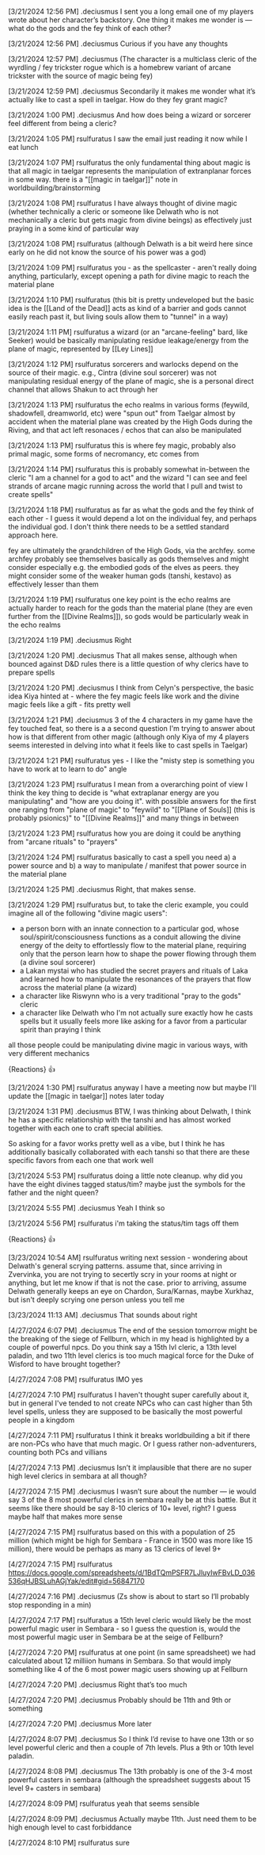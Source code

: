 
[3/21/2024 12:56 PM] .deciusmus
I sent you a long email one of my players wrote about her character’s backstory. One thing it makes me wonder is — what do the gods and the fey think of
each other?


[3/21/2024 12:56 PM] .deciusmus
Curious if you have any thoughts


[3/21/2024 12:57 PM] .deciusmus
(The character is a multiclass cleric of the wyrdling / fey trickster rogue which is a homebrew variant of arcane trickster with the source of magic being fey)


[3/21/2024 12:59 PM] .deciusmus
Secondarily it makes me wonder what it’s actually like to cast a spell in taelgar. How do they fey grant magic?


[3/21/2024 1:00 PM] .deciusmus
And how does being a wizard or sorcerer feel different from being a cleric?


[3/21/2024 1:05 PM] rsulfuratus
I saw the email just reading it now while I eat lunch


[3/21/2024 1:07 PM] rsulfuratus
the only fundamental thing about magic is that all magic in taelgar represents the manipulation of extranplanar forces in some way. there is a "[[magic in taelgar]]" note in worldbuilding/brainstorming


[3/21/2024 1:08 PM] rsulfuratus
I have always thought of divine magic (whether technically a cleric or someone like Delwath who is not mechanically a cleric but gets magic from divine beings) as effectively just praying in a some kind of particular way


[3/21/2024 1:08 PM] rsulfuratus
(although Delwath is a bit weird here since early on he did not know the source of his power was a god)


[3/21/2024 1:09 PM] rsulfuratus
you - as the spellcaster - aren't really doing anything, particularly, except opening a path for divine magic to reach the material plane


[3/21/2024 1:10 PM] rsulfuratus
(this bit is pretty undeveloped but the basic idea is the [[Land of the Dead]] acts as kind of a barrier and gods cannot easily reach past it, but living souls allow them to "tunnel" in a way)


[3/21/2024 1:11 PM] rsulfuratus
a wizard (or an "arcane-feeling" bard, like Seeker) would be basically manipulating residue leakage/energy from the plane of magic, represented by [[Ley Lines]]


[3/21/2024 1:12 PM] rsulfuratus
sorcerers and warlocks depend on the source of their magic. e.g., Cintra (divine soul sorcerer) was not manipulating residual energy of the plane of magic, she is a personal direct channel that allows Shakun to act through her


[3/21/2024 1:13 PM] rsulfuratus
the echo realms in various forms (feywild, shadowfell, dreamworld, etc) were "spun out" from Taelgar almost by accident when the material plane was created by the High Gods during the Riving, and that act left resonaces / echos that can also be manipulated


[3/21/2024 1:13 PM] rsulfuratus
this is where fey magic, probably also primal magic, some forms of necromancy, etc comes from


[3/21/2024 1:14 PM] rsulfuratus
this is probably somewhat in-between the cleric "I am a channel for a god to act" and the wizard "I can see and feel strands of arcane magic running across the world that I pull and twist to create spells"


[3/21/2024 1:18 PM] rsulfuratus
as far as what the gods and the fey think of each other - I guess it would depend a lot on the individual fey, and perhaps the individual god. I don't think there needs to be a settled standard approach here. 

fey are ultimately the grandchildren of the High Gods, via the archfey. some archfey probably see themselves basically as gods themselves and might consider especially e.g. the embodied gods of the elves as peers. they might consider some of the weaker human gods (tanshi, kestavo) as effectively lesser than them


[3/21/2024 1:19 PM] rsulfuratus
one key point is the echo realms are actually harder to reach for the gods than the material plane (they are even further from the [[Divine Realms]]), so gods would be particularly weak in the echo realms


[3/21/2024 1:19 PM] .deciusmus
Right


[3/21/2024 1:20 PM] .deciusmus
That all makes sense, although when bounced against D&D rules there is a little question of why clerics have to prepare spells


[3/21/2024 1:20 PM] .deciusmus
I think from Celyn's perspective, the basic idea Kiya hinted at - where the fey magic feels like work and the divine magic feels like a gift - fits pretty well


[3/21/2024 1:21 PM] .deciusmus
3 of the 4 characters in my game have the fey touched feat, so there is a a second question I'm trying to answer about how is that different from other magic (although only Kiya of my 4 players seems interested in delving into what it feels like to cast spells in Taelgar)


[3/21/2024 1:21 PM] rsulfuratus
yes - I like the "misty step is something you have to work at to learn to do" angle


[3/21/2024 1:23 PM] rsulfuratus
I mean from a overarching point of view I think the key thing to decide is "what extraplanar energy are you manipulating" and "how are you doing it". with possible answers for the first one ranging from "plane of magic" to "feywild" to "[[Plane of Souls]] (this is probably psionics)" to "[[Divine Realms]]" and many things in between


[3/21/2024 1:23 PM] rsulfuratus
how you are doing it could be anything from "arcane rituals" to "prayers"


[3/21/2024 1:24 PM] rsulfuratus
basically to cast a spell you need a) a power source and b) a way to manipulate / manifest that power source in the material plane


[3/21/2024 1:25 PM] .deciusmus
Right, that makes sense.


[3/21/2024 1:29 PM] rsulfuratus
but, to take the cleric example, you could imagine all of the following "divine magic users":
- a person born with an innate connection to a particular god, whose soul/spirit/consciousness functions as a conduit allowing the divine energy of the deity to effortlessly flow to the material plane, requiring only that the person learn how to shape the power flowing through them (a divine soul sorcerer)
- a Lakan mystai who has studied the secret prayers and rituals of Laka and learned how to manipulate the resonances of the prayers that flow across the material plane (a wizard)
- a character like Riswynn who is a very traditional "pray to the gods" cleric
- a character like Delwath who I'm not actually sure exactly how he casts spells but it usually feels more like asking for a favor from a particular spirit than praying I think

all those people could be manipulating divine magic in various ways, with very different mechanics

{Reactions}
👍

[3/21/2024 1:30 PM] rsulfuratus
anyway I have a meeting now but maybe I'll update the [[magic in taelgar]] notes later today


[3/21/2024 1:31 PM] .deciusmus
BTW, I was thinking about Delwath, I think he has a specific relationship with the tanshi and has almost worked together with each one to craft special abilities. 

So asking for a favor works pretty well as a vibe, but I think he has additionally basically collaborated with each tanshi so that there are these specific favors from each one that work well


[3/21/2024 5:53 PM] rsulfuratus
doing a little note cleanup. why did you have the eight divines tagged status/tim? maybe just the symbols for the father and the night queen?


[3/21/2024 5:55 PM] .deciusmus
Yeah I think so


[3/21/2024 5:56 PM] rsulfuratus
i'm taking the status/tim tags off them

{Reactions}
👍

[3/23/2024 10:54 AM] rsulfuratus
writing next session - wondering about Delwath's general scrying patterns. assume that, since arriving in Zvervinka, you are not trying to secertly scry in your rooms at night or anything, but let me know if that is not the case. prior to arriving, assume Delwath generally keeps an eye on Chardon, Sura/Karnas, maybe Xurkhaz, but isn't deeply scrying one person unless you tell me


[3/23/2024 11:13 AM] .deciusmus
That sounds about right


[4/27/2024 6:07 PM] .deciusmus
The end of the session tomorrow might be the breaking of the siege of Fellburn, which in my head is highlighted by a couple of powerful npcs. Do you think say a 15th lvl cleric, a 13th level paladin, and two 11th level clerics is too much magical force for the Duke of Wisford to have brought together?


[4/27/2024 7:08 PM] rsulfuratus
IMO yes


[4/27/2024 7:10 PM] rsulfuratus
I haven't thought super carefully about it, but in general I've tended to not create NPCs who can cast higher than 5th level spells, unless they are supposed to be basically the most powerful people in a kingdom


[4/27/2024 7:11 PM] rsulfuratus
I think it breaks worldbuilding a bit if there are non-PCs who have that much magic. Or I guess rather non-adventurers, counting both PCs and villians


[4/27/2024 7:13 PM] .deciusmus
Isn’t it implausible that there are no super high level clerics in sembara at all though?


[4/27/2024 7:15 PM] .deciusmus
I wasn’t sure about the number — ie would say 3 of the 8 most powerful clerics in sembara really be at this battle. But it seems like there should be say 8-10 clerics of 10+ level, right? I guess maybe half that makes more sense


[4/27/2024 7:15 PM] rsulfuratus
based on this with a population of 25 million (which might be high for Sembara - France in 1500 was more like 15 million), there would be perhaps as many as 13 clerics of level 9+


[4/27/2024 7:15 PM] rsulfuratus
https://docs.google.com/spreadsheets/d/1BdTQmPSFR7LJluyIwFBvLD_036536qHJBSLuhAGjYak/edit#gid=56847170


[4/27/2024 7:16 PM] .deciusmus
(Zs show is about to start so I’ll probably stop responding in a min)


[4/27/2024 7:17 PM] rsulfuratus
a 15th level cleric would likely be the most powerful magic user in Sembara - so I guess the question is, would the most powerful magic user in Sembara be at the seige of Fellburn?


[4/27/2024 7:20 PM] rsulfuratus
at one point (in same spreadsheet) we had calculated about 12 milliion humans in Sembara. So that would imply something like 4 of the 6 most power magic users showing up at Fellburn


[4/27/2024 7:20 PM] .deciusmus
Right that’s too much


[4/27/2024 7:20 PM] .deciusmus
Probably should be 11th and 9th or something


[4/27/2024 7:20 PM] .deciusmus
More later


[4/27/2024 8:07 PM] .deciusmus
So I think I’d revise to have one 13th or so level powerful cleric and then a couple of 7th levels. Plus a 9th or 10th level paladin.


[4/27/2024 8:08 PM] .deciusmus
The 13th probably is one of the 3-4 most powerful casters in sembara (although the spreadsheet suggests about 15 level 9+ casters in sembara)


[4/27/2024 8:09 PM] rsulfuratus
yeah that seems sensible


[4/27/2024 8:09 PM] .deciusmus
Actually maybe 11th. Just need them to be high enough level to cast forbiddance


[4/27/2024 8:10 PM] rsulfuratus
sure
